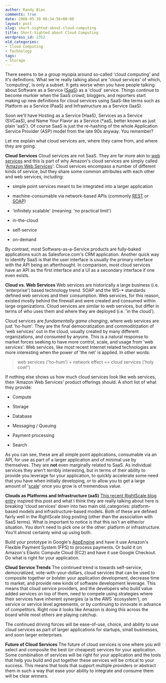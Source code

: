 ```yaml
---
author: Randy Bias
comments: true
date: 2008-05-30 06:34:56+00:00
layout: post
slug: short-sighted-about-cloud-computing
title: Short-Sighted about Cloud Computing
wordpress_id: 2352
old_categories:
- Cloud Computing
- Technology
tags:
- Storage
---
```


There seems to be a group myopia around so-called 'cloud computing' and it's definitions.  What we're really talking about are 'cloud services' of which, 'computing', is only a subset.  It gets worse when you have people talking about Software as a Service ([SaaS](http://en.wikipedia.org/wiki/SaaS)) as a 'cloud' service.  Things continue to become murkier when the SaaS crowd, bloggers, and reporters start making up new definitions for cloud services using SaaS-like terms such as Platform as a Service (PaaS) and Infrastructure as a Service (IaaS).

Soon we'll have Hosting as a Service (HaaS), Services as a Service (SVCaaS), and Name Your Flavor as a Service (*aaS, better known as just plain 'aaS').  Of course SaaS is just the re-hashing of the whole Application Service Provider (ASP) model from the late 90s anyway.  You remember?

Let me explain what cloud services are, where they came from, and where they are going.

**Cloud Services**
Cloud services are not SaaS.  They are far more akin to [web services](http://en.wikipedia.org/wiki/Web_service) and this is part of why Amazon's cloud services are simply called '[Amazon Web Services](http://www.amazonaws.com/)'.  Cloud services encompass a number of different kinds of service, but they share some common attributes with each other and web services, including:


  * simple point services meant to be integrated into a larger application


  * machine-consumable via network-based APIs (commonly [REST](http://en.wikipedia.org/wiki/REST) or [SOAP](http://en.wikipedia.org/wiki/SOAP))


  * 'infinitely scalable' (meaning: 'no practical limit')


  * in-the-cloud


  * self-service


  * on-demand


By contrast, most Software-as-a-Service products are fully-baked applications such as Salesforce.com's CRM application.  Another quick way to identify SaaS is that the user interface is usually the primary interface with the API being an afterthought.  In comparison, most cloud services have an API as the first interface and a UI as a
 secondary interface if one even exists.

**Cloud vs. Web Services**
Web services are historically a large business (i.e. 'enterprise') based technology trend.  SOAP and the WS-* standards defined web services and their consumption.  Web  services, for this reason, existed mostly behind the firewall and were created and consumed within large organizations.  Cloud services are similar to web services, but differ in terms of who uses them and where they are deployed (i.e. 'in the cloud').

Cloud services are _fundamentally game changing_, where web services are just 'ho-hum'.  They are the final democratization and commoditization of 'web services' out in the cloud, usually created by many different organizations, and consumed by anyone.  This is a natural response to market forces seeking to have more control, scale, and usage from 'web services'.  Web services, like most recent Internet related technologies are more interesting when the power of 'the net' is applied.  In other words:


<blockquote>
web services ('ho-hum') + network effect == cloud services ('holy cow!')
</blockquote>



If nothing else shows us how much cloud services look like web services, then 'Amazon Web Services' product offerings should.  A short list of what they provide:


  * Compute


  * Storage


  * Database


  * Messaging / Queuing


  * Payment processing


  * Search


As you can see, these are all simple point applications, consumable via an API, for use as part of a larger application and of minimal use by themselves.  They are **not** even marginally related to SaaS.  As individual services they aren't terribly interesting, but in terms of their ability to provide you leverage for your application, to quickly accelerate some need that you have when initially developing, or to allow you to get a large amount of '[scale](http://neotactics.com/blog/technology/auto-magical-scaling/)' once you grow is of tremendous value.

**Clouds as Platforms and Infrastructure (aaS)**
[This recent RightScale blog entry](http://blog.rightscale.com/2008/05/26/define-cloud-computing/) inspired this post and what I think they are really talking about here is breaking 'cloud services' down into two main old_categories: platform-based models and infrastructure-based models.  Both of these are defined fairly well in the RightScale blog posting (other than the association with SaaS terms).  What is important to notice is that this isn't an either/or situation.  You don't need to pick one or the other: platform or infrastructure.  You'll almost certainly wind up using both.

Build your prototype in Google's [AppEngine](http://appengine.google.com) and have it use Amazon's Flexible Payment System (FPS) to process payments.  Or build it on Amazon's Elastic Compute Cloud (EC2) and have it use Google Checkout.  Do what is right for your application.

**Cloud Service Trends**
The continued trend is towards self-service, democratized, vote-with-your-dollars, cloud services that can be used to composite together or bolster your application development, decrease time to market, and provide new kinds of software development leverage.  This means that cloud service providers, and the developers who build value added services on top of them, need to compete using strategies where their services have inherent synergies (a la the AWS 'ecosystem'), on service or service level agreements, or by continuing to innovate in advance of competitors.  Right now it looks like Amazon is doing this across the board while most others are playing catchup.

The continued driving forces will be ease-of-use, choice, and ability to use cloud services as part of larger applications for startups, small businesses, and soon larger enterprises.

**Future of Cloud Services**
The future of cloud services is one where you will select and composite the best (or cheapest) services for your application.  Some combination of services will be right for your application and the tools that help you build and put together these services will be critical to your success.  This means that tools that support multiple providers or abstract them in such a way that ease your ability to integrate and consume them will be clear winners.
